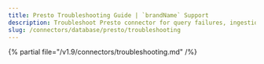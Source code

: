 ```yaml
---
title: Presto Troubleshooting Guide | `brandName` Support
description: Troubleshoot Presto connector for query failures, ingestion errors, or unsupported schema configurations.
slug: /connectors/database/presto/troubleshooting
---
```


{% partial file="/v1.9/connectors/troubleshooting.md" /%}
